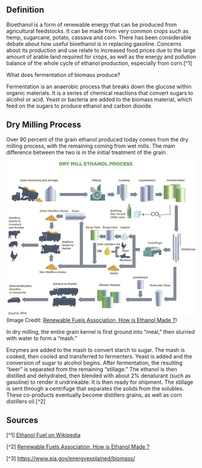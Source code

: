 ## Definition

Bioethanol is a form of renewable energy that can be produced from agricultural feedstocks. 
It can be made from very common crops such as hemp, sugarcane, potato, cassava and corn. 
There has been considerable debate about how useful bioethanol is in replacing gasoline. 
Concerns about its production and use relate to increased food prices due to the large amount of arable land required for crops, as well as the energy and pollution balance of the whole cycle of ethanol production, especially from corn.[^1]

What does fermentation of biomass produce? 

Fermentation is an anaerobic process that breaks down the glucose within organic materials. It is a series of chemical reactions that convert sugars to alcohol or acid. Yeast or bacteria are added to the biomass material, which feed on the sugars to produce ethanol and carbon dioxide.
## Dry Milling Process

Over 90 percent of the grain ethanol produced today comes from the dry milling process, with the remaining coming from wet mills. The main difference between the two is in the initial treatment of the grain.

![](drymill.jpg)
(Image Credit: 
[Renewable Fuels Association, How is Ethanol Made ?](https://ethanolrfa.org/ethanol-101/how-is-ethanol-made))

In dry milling, the entire grain kernel is first ground into “meal,” then slurried with water to form a “mash.”

Enzymes are added to the mash to convert starch to sugar. The mash is cooked, then cooled and transferred to fermenters. Yeast is added and the conversion of sugar to alcohol begins. After fermentation, 
the resulting “beer” is separated from the remaining “stillage.” The ethanol is then distilled and dehydrated, then blended with about 2% denaturant (such as gasoline) to render it undrinkable. It is then ready for shipment.
The stillage is sent through a centrifuge that separates the solids from the solubles. 
These co-products eventually become distillers grains, as well as corn distillers oil.[^2]

## Sources

[^1] [Ethanol Fuel on Wikipedia](https://en.wikipedia.org/wiki/Ethanol_fuel)

[^2] [Renewable Fuels Association, How is Ethanol Made ?](https://ethanolrfa.org/ethanol-101/how-is-ethanol-made)

[^3] https://www.eia.gov/energyexplained/biomass/